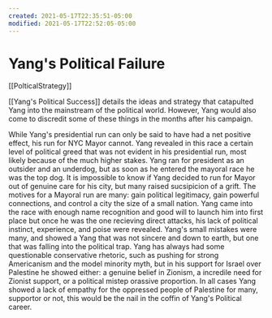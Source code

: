 ```yaml
---
created: 2021-05-17T22:35:51-05:00
modified: 2021-05-17T22:52:05-05:00
---
```


# Yang's Political Failure

[[PolticalStrategy]]

[[Yang's Political Success]] details the ideas and strategy that catapulted Yang into the mainstream of the political world. However, Yang would also come to discredit some of these things in the months after his campaign.

While Yang's presidential run can only be said to have had a net positive effect, his run for NYC Mayor cannot. Yang revealed in this race a certain level of political greed that was not evident in his presidential run, most likely because of the much higher stakes. Yang ran for president as an outsider and an underdog, but as soon as he entered the mayoral race he was the top dog. It is impossible to know if Yang decided to run for Mayor out of genuine care for his city, but many raised sucsipicion of a grift. The motives for a Mayoral run are many: gain political legitimacy, gain powerful connections, and control a city the size of a small nation. Yang came into the race with enough name recognition and good will to launch him into first place but once he was the one recieving direct attacks, his lack of political instinct, experience, and poise were revealed. Yang's small mistakes were many, and showed a Yang that was not sincere and down to earth, but one that was falling into the political trap. Yang has always had some questionable conservative rhetoric, such as pushing for strong Americanism and the model minority myth, but in his support for Israel over Palestine he showed either: a genuine belief in Zionism, a incredile need for Zionist support, or a political mistep orassive proportion. In all cases Yang showed a lack of empathy for the oppressed people of Palestine for many, supportor or not, this would be the nail in the coffin of Yang's Political career.
